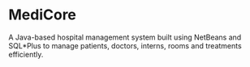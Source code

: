 # MediCore
A Java-based hospital management system built using NetBeans and SQL*Plus to manage patients, doctors, interns, rooms and treatments efficiently.
